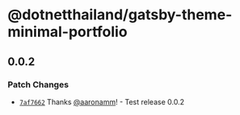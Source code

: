 # @dotnetthailand/gatsby-theme-minimal-portfolio

## 0.0.2
### Patch Changes



- [`7af7662`](https://github.com/dotnetthailand/minimal-portfolio/commit/7af7662268a58f95b55fe66b31b5495a28d95176) Thanks [@aaronamm](https://github.com/aaronamm)! - Test release 0.0.2
